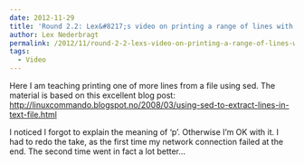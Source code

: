 ```yaml
---
date: 2012-11-29
title: 'Round 2.2: Lex&#8217;s video on printing a range of lines with sed'
author: Lex Nederbragt
permalink: /2012/11/round-2-2-lexs-video-on-printing-a-range-of-lines-with-sed/
tags:
  - Video
---
```

Here I am teaching printing one of more lines from a file using sed. The material is based on this excellent blog post: http://linuxcommando.blogspot.no/2008/03/using-sed-to-extract-lines-in-text-file.html

I noticed I forgot to explain the meaning of &#8216;p&#8217;. Otherwise I&#8217;m OK with it. I had to redo the take, as the first time my network connection failed at the end. The second time went in fact a lot better&#8230;
